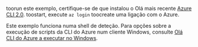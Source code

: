 

toorun este exemplo, certifique-se de que instalou o Olá mais recente [Azure CLI 2.0](https://docs.microsoft.com/cli/azure/install-azure-cli). toostart, execute `az login` toocreate uma ligação com o Azure.

Este exemplo funciona numa shell de deteção. Para opções sobre a execução de scripts da CLI do Azure num cliente Windows, consulte [Olá CLI do Azure a executar no Windows](../articles/virtual-machines/windows/cli-options.md).
